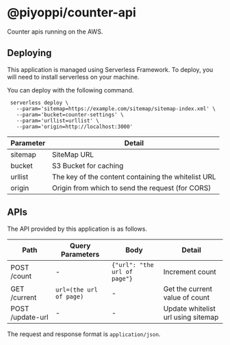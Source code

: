# @piyoppi/counter-api

Counter apis running on the AWS.

## Deploying

This application is managed using Serverless Framework.
To deploy, you will need to install serverless on your machine.

You can deploy with the following command.

```
 serverless deploy \
   --param='sitemap=https://example.com/sitemap/sitemap-index.xml' \
   --param='bucket=counter-settings' \
   --param='urllist=urllist' \
   --param='origin=http://localhost:3000'
```

| Parameter | Detail |
| --- | --- |
| sitemap | SiteMap URL |
| bucket | S3 Bucket for caching |
| urllist | The key of the content containing the whitelist URL |
| origin | Origin from which to send the request (for CORS) |

## APIs

The API provided by this application is as follows.

| Path | Query Parameters | Body | Detail |
| --- | --- | --- | --- |
| POST /count | - | `{"url": "the url of page"}` | Increment count |
| GET /current | `url=(the url of page)` | - | Get the current value of count |
| POST /update-url | - | - | Update whitelist url using sitemap |

The request and response format is `application/json`.

